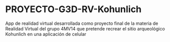 # PROYECTO-G3D-RV-Kohunlich
App de realidad virtual desarrollada como proyecto final de la materia de Realidad Virtual del grupo 4MV14 que pretende recrear el sitio arqueológico Kohunlich en una aplicación de celular
